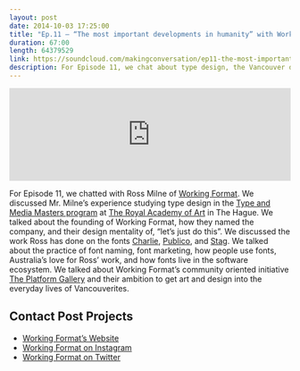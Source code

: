 ```yaml
---
layout: post
date: 2014-10-03 17:25:00
title: "Ep.11 – “The most important developments in humanity” with Working Format"
duration: 67:00
length: 64379529
link: https://soundcloud.com/makingconversation/ep11-the-most-important-developments-in-humanity-with-working-format
description: For Episode 11, we chat about type design, the Vancouver design scene, and the most important development in the history of the world with Ross Milne of Working Format.
---
```


<iframe width="100%" height="166" scrolling="no" frameborder="no" src="https://w.soundcloud.com/player/?url=https%3A//api.soundcloud.com/tracks/170542710&amp;color=ff5959&amp;auto_play=false&amp;hide_related=false&amp;show_comments=true&amp;show_user=true&amp;show_reposts=false"></iframe>

For Episode 11, we chatted with Ross Milne of [Working Format](http://www.workingformat.com). We discussed Mr. Milne’s experience studying type design in the [Type and Media Masters program](http://www.kabk.nl/pageEN.php?id=16) at [The Royal Academy of Art](http://www.kabk.nl/) in The Hague. We talked about the founding of Working Format, how they named the company, and their design mentality of, “let’s just do this”. We discussed the work Ross has done on the fonts [Charlie](https://www.typotheque.com/fonts/charlie), [Publico](https://commercialtype.com/typefaces/publico), and [Stag](https://commercialtype.com/typefaces/stag). We talked about the practice of font naming, font marketing, how people use fonts, Australia’s love for Ross’ work, and how fonts live in the software ecosystem. We talked about Working Format’s community oriented initiative [The Platform Gallery](http://www.theplatformgallery.ca/) and their ambition to get art and design into the everyday lives of Vancouverites.

## Contact Post Projects
- [Working Format’s Website](www.workingformat.com/)
- [Working Format on Instagram](instagram.com/workingformat)
- [Working Format on Twitter](twitter.com/workingformat)